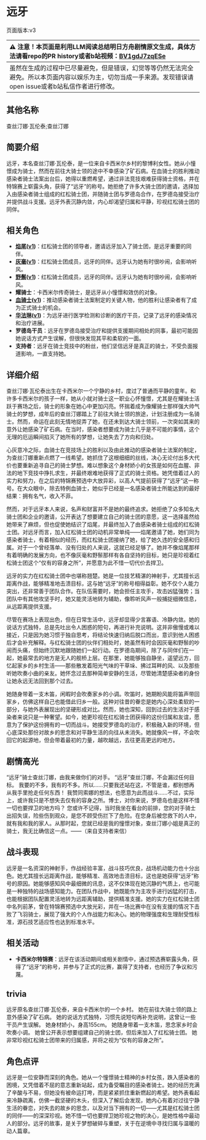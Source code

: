 # 远牙
页面版本:v3
 

| :warning: 注意！本页面是利用LLM阅读总结明日方舟剧情原文生成，具体方法请看repo的PR history或者b站视频：[BV1gdJ7zqESe](https://www.bilibili.com/video/BV1gdJ7zqESe/)         |
|:----------------------------|
| 虽然在生成的过程中已尽量避免，但是错误，幻觉等等仍然无法完全避免。所以本页面内容以娱乐为主，切勿当成一手来源。发现错误请open issue或者b站私信作者进行修改。|



## 其他名称
查丝汀娜·瓦伦泰;查丝汀娜
## 简要介绍
远牙，本名查丝汀娜·瓦伦泰，是一位来自卡西米尔乡村的黎博利女性。她从小憧憬成为骑士，然而在前往大骑士领的途中不幸感染了矿石病。在血骑士的胜利推动感染者骑士法案出台后，她得以重燃希望，通过非法竞技艰难获得骑士资格，并在特锦赛上崭露头角，获得了“远牙”的称号。她拒绝了许多大骑士团的邀请，选择加入由感染者骑士组成的红松骑士团，并随骑士团与罗德岛合作，在罗德岛接受治疗并提供战斗支援。远牙外表沉静内敛，内心却渴望归属和平静，珍视红松骑士团的同伴。
## 相关角色
-   **[焰尾](char_420_flamtl.md)([v1](../chars/char_420_flamtl.md))**：红松骑士团的领导者，邀请远牙加入了骑士团，是远牙重要的同伴。
-   **[灰毫](char_431_ashlok.md)([v1](../chars/char_431_ashlok.md))**：红松骑士团成员，远牙的同伴。远牙认为她有时很吵闹，会影响听风。
-   **[野鬃](char_496_wildmn.md)([v1](../chars/char_496_wildmn.md))**：红松骑士团成员，远牙的同伴。远牙认为她有时很吵闹，会影响听风。
-   **耀骑士**：卡西米尔传奇骑士，是远牙从小憧憬和效仿的对象。
-   **[血骑士](extended_char_xue_qi_shi.md)([v1](../chars/extended_char_xue_qi_shi.md))**：推动感染者骑士法案制定的关键人物，他的胜利让感染者有了成为正式骑士的机会。
-   **[华法琳](char_171_bldsk.md)([v1](../chars/char_171_bldsk.md))**：为远牙进行医学检测和诊断的医疗干员，记录了远牙的感染情况和治疗进展。
-   **罗德岛干员**：远牙在罗德岛接受治疗和提供支援期间相处的同事，最初可能因她说话方式产生误解，但很快发现其平和柔软的一面。
-   **支持者**：远牙在骑士竞技中的粉丝，他们坚信远牙是真正的骑士，不受负面报道影响，一直支持她。
## 详细介绍
查丝汀娜·瓦伦泰出生在卡西米尔一个宁静的乡村，度过了普通而平静的童年。和许多卡西米尔的孩子一样，她从小就对骑士这一职业心怀憧憬，尤其是在耀骑士活跃于赛场之后，骑士的形象在她心中更加闪亮。怀揣着成为像耀骑士那样强大帅气骑士的梦想，成年后的查丝汀娜踏上了前往大骑士领的旅途，计划注册成为一名骑士。然而，命运在此刻无情地捉弄了她，在还未到达大骑士领前，一次突如其来的意外让她感染了矿石病。在当时，感染者想要成为骑士几乎是不可能的事情，这个无理的厄运瞬间掐灭了她所有的梦想，让她失去了方向和归处。

心灰意冷之际，血骑士在竞技场上的胜利以及由此推动的感染者骑士法案的制定，为查丝汀娜重新点燃了一线希望。她抓住了这根细细的丝线，决心无论付出多大代价也要重新追寻自己的骑士梦想。难以想象这个身材娇小的女孩是如何在血腥、非法的地下竞技中挣扎求生，并最终艰难地获得了正式的骑士资格。她凭借着过人的实力和努力，在之后的特锦赛预选中大放异彩，以高人气提前获得了“远牙”这一称号。在大众眼中，除去特例血骑士，她似乎已经是一名感染者骑士所能达到的最好结果：拥有名气，收入不菲。

然而，对于远牙本人来说，名声和财富并不是她的最终追求。她拒绝了众多知名大骑士团和企业的邀请，公开表达了想要建立自己的骑士团的意愿，这一选择虽然给她带来了麻烦，但也促使她结识了焰尾，并最终加入了由感染者骑士组成的红松骑士团。对远牙而言，加入红松骑士团的动机非常单纯——焰尾邀请了她，她们同为感染者骑士，有着相似的经历，而红松骑士团接纳了她，给了她久违的安全感和归属。对于一个曾经落单、没有归处的人来说，这就已经足够了。她并不像焰尾那样有着明确的发展方向，也不像灰毫和野鬃那样有各自坚持的目标，她只是珍视着红松骑士团这个“仅有的容身之所”，并愿意为此不惜一切代价去捍卫。

远牙的实力在红松骑士团中也堪称翘楚。她是一位技艺精湛的神射手，尤其擅长远距离作战，能够精准地击溃目标，这与她“远牙”的称号相得益彰。她不仅个人能力突出，还非常善于团队合作。在队伍需要时，她会担任主攻手，攻击凶猛强势；当团队中有其他攻坚手时，她又能灵活地转为辅助，像聆听风声一般捕捉细微信息，从远距离提供支援。

尽管在赛场上表现出色，但在日常生活中，远牙却显得少言寡语、冷静内敛。她的说话方式独特，总是先吐出令人困惑的短句，再进行补充说明。这并非傲慢或难以接近，只是因为她习惯于独自思考，将结论快速归纳后脱口而出，意识到他人困惑后才会补充解释。与红松骑士团的伙伴们相处时，她虽然有时会因灰毫和野鬃的吵闹而头痛，但始终沉默地跟随她们一起行动。在罗德岛期间，除了与同伴们在一起，她最常去的地方是无人的舰桥上层。在那里，她能够独自静坐，遥望远方，回忆起家乡的乡村生活——那些散发着阳光气味的干草垛、拂过耳畔的风、以及那些听她吹奏小曲的亲友。她怀念过去那种简单安静的生活，尽管她清楚感染者的身份让她永远无法回到那个过去。

她随身带着一支木笛，闲暇时会吹奏家乡的小调。吹笛时，她期盼风能将笛声带回家乡，仿佛这样自己也能借此归乡一般。这种对往昔的眷恋是她内心深处柔软的一部分，与她外表展现出的坚硬形成对比。然而，她也深知，回到过去的生活对于感染者来说只是一种奢望。如今，她更珍视在红松骑士团获得的这份归属和友谊，愿意为了保护这份拥有的一切而战斗。她接受罗德岛的治疗，积极融入新的环境，但心底深处那份对故乡的思念和对平静生活的向往从未消失。她就像风一样，不会吹回它的起源地，但会带着最初的力量，越吹越远，去往更高更远的地方。
## 剧情高光
“远牙”骑士查丝汀娜，由我来做你们的对手。
“远牙”查丝汀娜，不会漏过任何目标。
我要的不多，我有的不多。所以......只要我还站在这，不管是谁，都别想再从我手里抢走任何东西！
我赞同索娜的想法，也愿意为此而战斗......不过，实际上，或许我只是不想失去仅有的容身之所。博士，对你来说，罗德岛也是这样不惜一切也要捍卫的地方吗？
您或许不记得，当时我坐在看台的前排，您的对手骑士出招失误，险些伤到观众，是您不顾受伤拦下了危险。在您身后被您救下的人中，就有我和我的家人。从那时起，您就已经是我的憧憬对象，查丝汀娜小姐是真正的骑士，我无比确信这一点。——（来自支持者来信）
## 战斗表现
远牙是一名资深的神射手，作战经验丰富，战斗技巧优良，战场机动能力也十分出色。她尤其擅长远距离作战，能够精准、高效地击溃目标，这也是她获得“远牙”称号的原因。她能够感知风中最细微的讯息，这不仅体现在她沉静的气质上，也可能是一种独特的战场感知能力。在团队作战中，她既能作为主攻手进行凶猛的打击，也能根据团队配置灵活地转为远距离辅助，提供精准支援。她的实力在红松骑士团中名列前茅，曾在特锦赛预选中大放光彩，并在一场比赛中在没有支援的情况下击败了飞羽骑士，展现了强大的个人作战能力和决心。她的物理强度和生理耐受性标准，源石技艺适应性也达到标准水平。
## 相关活动
-   **卡西米尔特锦赛**：远牙在该活动期间或相关剧情中，通过预选赛崭露头角，获得了“远牙”的称号，并参与了正式的比赛，赢得了支持者，也经历了争议和污蔑。
## trivia
远牙原名查丝汀娜·瓦伦泰，来自卡西米尔的一个乡村。
她在前往大骑士领的路上意外感染了矿石病。
她的说话方式独特，习惯先说短句再补充说明，这曾让一些干员产生误解。
她身材娇小，身高155cm。
她随身带着一支木笛，思念家乡时会吹奏小调。
她曾公开表示想要组建自己的骑士团，但后来加入了红松骑士团。
她非常珍视红松骑士团带来的归属感，并将之视为“仅有的容身之所”。
## 角色点评
远牙是一位安静而深刻的角色。她从一个憧憬骑士精神的乡村女孩，跌入感染者的困境，又凭借着不屈的意志重新站起，成为备受瞩目的感染者骑士。她的经历充满了辛酸与不易，但她没有被命运打垮，而是紧紧抓住重新燃起的希望。她外表看起来冷静疏离，仿佛一截坚硬的木头，但深入了解后会发现，她内心有着对过往宁静生活的眷恋，对失去的故乡的思念，以及对当下拥有的一切——尤其是红松骑士团的同伴——的深深珍视。她不惜一切也要捍卫她珍视之物的决心，是她性格中最动人的部分。远牙的故事，是关于梦想破碎与重塑，关于在逆境中寻找归属与温暖的动人篇章。